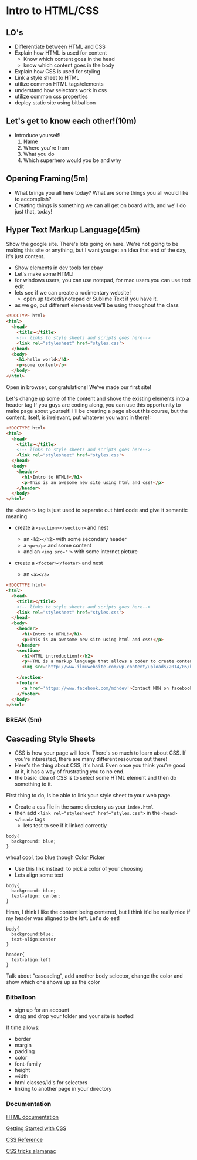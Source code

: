 # Intro to HTML/CSS

## LO's
- Differentiate between HTML and CSS
- Explain how HTML is used for content
  - Know which content goes in the head
  - know which content goes in the body
- Explain how CSS is used for styling
- Link a style sheet to HTML
- utilize common HTML tags/elements
- understand how selectors work in css
- utilize common css properties
- deploy static site using bitballoon

## Let's get to know each other!(10m)
- Introduce yourself!
  1. Name
  2. Where you're from
  3. What you do
  4. Which superhero would you be and why

## Opening Framing(5m)
- What brings you all here today? What are some things you all would like to accomplish?
- Creating things is something we can all get on board with, and we'll do just that, today!

## Hyper Text Markup Language(45m)
Show the google site. There's lots going on here. We're not going to be making this site or anything, but I want you get an idea that end of the day, it's just content.
- Show elements in dev tools for ebay
- Let's make some HTML!
- for windows users, you can use notepad, for mac users you can use text edit
- lets see if we can create a rudimentary website!
  - open up textedit/notepad or Sublime Text if you have it.
- as we go, put different elements we'll be using throughout the class
```html
<!DOCTYPE html>
<html>
  <head>
    <title></title>
    <!-- links to style sheets and scripts goes here-->
    <link rel="stylesheet" href="styles.css">
  </head>
  <body>
    <h1>hello world</h1>
    <p>some content</p>
  </body>
</html>
```

Open in browser, congratulations! We've made our first site!

Let's change up some of the content and shove the existing elements into a header tag If you guys are coding along, you can use this opportunity to make page about yourself! I'll be creating a page about this course, but the content, itself, is irrelevant, put whatever you want in there!:

```html
<!DOCTYPE html>
<html>
  <head>
    <title></title>
    <!-- links to style sheets and scripts goes here-->
    <link rel="stylesheet" href="styles.css">
  </head>
  <body>
    <header>
      <h1>Intro to HTML!</h1>
      <p>This is an awesome new site using html and css!</p>
    </header>
  </body>
</html>
```
the `<header>` tag is just used to separate out html code and give it semantic meaning

- create a `<section></section>` and nest
  - an `<h2></h2>` with some secondary header
  - a `<p></p>` and some content
  - and an `<img src=''>` with some internet picture

- create a `<footer></footer>` and nest
  - an `<a></a>`

```html
<!DOCTYPE html>
<html>
  <head>
    <title></title>
    <!-- links to style sheets and scripts goes here-->
    <link rel="stylesheet" href="styles.css">
  </head>
  <body>
    <header>
      <h1>Intro to HTML!</h1>
      <p>This is an awesome new site using html and css!</p>
    </header>
    <section>
      <h2>HTML introduction!</h2>
      <p>HTML is a markup language that allows a coder to create content for a website</p>
      <img src='http://www.ilmuwebsite.com/wp-content/uploads/2014/05/html.jpg'>

    </section>
    <footer>
      <a href='https://www.facebook.com/mdndev'>Contact MDN on facebook!</a>
    </footer>
  </body>
</html>
```
### BREAK (5m)

## Cascading Style Sheets
- CSS is how your page will look. There's so much to learn about CSS. If you're interested, there are many different resources out there!
- Here's the thing about CSS, it's hard. Even once you think you're good at it, it has a way of frustrating you to no end.
- the basic idea of CSS is to select some HTML element and then do something to it.

First thing to do, is be able to link your style sheet to your web page.
- Create a css file in the same directory as your `index.html`
- then add `<link rel="stylesheet" href="styles.css">` in the `<head></head>` tags
  - lets test to see if it linked correctly

```
body{
  background: blue;
}
```

whoa! cool, too blue though
[Color Picker](http://www.color-hex.com/)

- Use this link instead! to pick a color of your choosing
- Lets align some text
```
body{
  background: blue;
  text-align: center;
}
```

Hmm, I think I like the content being centered, but I think it'd be really nice if my header was aligned to the left. Let's do eet!

```
body{
  background:blue;
  text-align:center
}

header{
  text-align:left
}
```

Talk about "cascading", add another body selector, change the color and show which one shows up as the color

### Bitballoon
- sign up for an account
- drag and drop your folder and your site is hosted!

If time allows:
- border
- margin
- padding
- color
- font-family
- height
- width
- html classes/id's for selectors
- linking to another page in your directory



### Documentation
[HTML documentation](https://developer.mozilla.org/en-US/docs/Web/HTML)

[Getting Started with CSS](https://developer.mozilla.org/en-US/docs/Web/Guide/CSS/Getting_started)

[CSS Reference](https://developer.mozilla.org/en-US/docs/Web/CSS/Reference)

[CSS tricks alamanac](https://css-tricks.com/almanac/)
